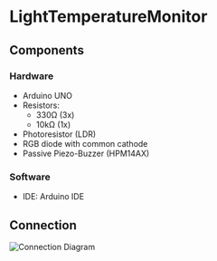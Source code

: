 # LightTemperatureMonitor
## Components
### Hardware
- Arduino UNO
- Resistors:
  - 330Ω (3x)
  - 10kΩ (1x)
- Photoresistor (LDR)
- RGB diode with common cathode
- Passive Piezo-Buzzer (HPM14AX)
### Software
- IDE: Arduino IDE
## Connection
![Connection Diagram](https://github.com/kolszewska16/ArduinoProjects/blob/c89279a956ea4ddf36619119162d316985334776/LightTemperatureMonitor/connection.png)
